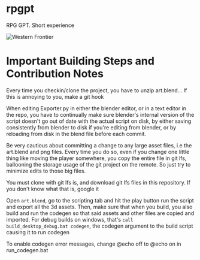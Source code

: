# rpgpt
RPG GPT. Short experience

![Western Frontier](https://upload.wikimedia.org/wikipedia/commons/thumb/3/32/Distribution_of_US_Rural_Population_during_1900.pdf/page1-1280px-Distribution_of_US_Rural_Population_during_1900.pdf.jpg)

# Important Building Steps and Contribution Notes
Every time you checkin/clone the project, you have to unzip art.blend... If this is annoying to you, make a git hook

When editing Exporter.py in either the blender editor, or in a text editor in the repo, you  have to continually make sure blender's internal version of the script doesn't go out of date with the actual script on disk, by either saving consistently from blender to disk if you're editing from blender, or by reloading from disk in the blend file before each commit.

Be very cautious about committing a change to any large asset files, i.e the art.blend and png files. Every time you do so, even if you change one little thing like moving the player somewhere, you copy the entire file in git lfs, ballooning the storage usage of the git project on the remote. So just try to minimize edits to those big files.

You must clone with git lfs is, and download git lfs files in this repository. If you don't know what that is, google it

Open `art.blend`, go to the scripting tab and hit the play button run the script and export all the 3d assets. Then, make sure that when you build, you also build and run the codegen so that said assets and other files are copied and imported. For debug builds on windows, that's `call build_desktop_debug.bat codegen`, the codegen argument to the build script causing it to run codegen

To enable codegen error messages, change @echo off to @echo on in run_codegen.bat
